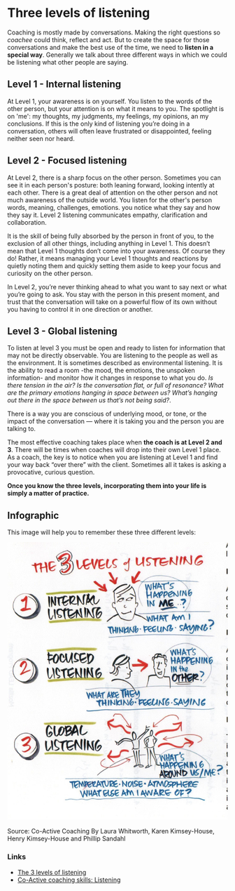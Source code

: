 # Three levels of listening

Coaching is mostly made by conversations. Making the right questions so *coachee* could think, reflect and act. But to create the space for those conversations and make the best use of the time, we need to **listen in a special way**. Generally we talk about three different ways in which we could be listening what other people are saying.

## Level 1 - Internal listening

At Level 1, your awareness is on yourself. You listen to the words of the other person, but your attention is on what it means to you. The spotlight is on 'me': my thoughts, my judgments, my feelings, my opinions, an my conclusions. If this is the only kind of listening you’re doing in a conversation, others will often leave frustrated or disappointed, feeling neither seen nor heard.

## Level 2 - Focused listening

At Level 2, there is a sharp focus on the other person. Sometimes you can see it in each person's posture: both leaning forward, looking intently at each other. There is a great deal of attention on the other person and not much awareness of the outside world. You listen for the other's person words, meaning, challenges, emotions. you notice what they say and how they say it. Level 2 listening communicates empathy, clarification and collaboration.

It is the skill of being fully absorbed by the person in front of you, to the exclusion of all other things, including anything in Level 1. This doesn’t mean that Level 1 thoughts don’t come into your awareness. Of course they do! Rather, it means managing your Level 1 thoughts and reactions by quietly noting them and quickly setting them aside to keep your focus and curiosity on the other person.

In Level 2, you’re never thinking ahead to what you want to say next or what you’re going to ask. You stay with the person in this present moment, and trust that the conversation will take on a powerful flow of its own without you having to control it in one direction or another.

## Level 3 - Global listening

To listen at level 3 you must be open and ready to listen for information that may not be directly observable. You are listening to the people as well as the environment. It is sometimes described as environmental listening. It is the ability to read a room -the mood, the emotions, the unspoken information- and monitor how it changes in response to what you do. *Is there tension in the air? Is the conversation flat, or full of resonance? What are the primary emotions hanging in space between us? What’s hanging out there in the space between us that’s not being said?*.

There is a way you are conscious of underlying mood, or tone, or the impact of the conversation — where it is taking you and the person you are talking to.

The most effective coaching takes place when **the coach is at Level 2 and 3**. There will be times when coaches will drop into their own Level 1 place. As a coach, the key is to notice when you are listening at Level 1 and find your way back “over there” with the client. Sometimes all it takes is asking a provocative, curious question.

**Once you know the three levels, incorporating them into your life is simply a matter of practice.**

## Infographic

This image will help you to remember these three different levels:

![Three Levels of listening](./listening-3-levels.jpg)

Source: Co-Active Coaching By Laura Whitworth, Karen Kimsey-House, Henry Kimsey-House and Phillip Sandahl

### Links

* [The 3 levels of listening](http://michaelwarden.com/the-3-levels-of-listening/)
* [Co-Active coaching skills: Listening](http://www.thecoaches.com/learning-hub/fundamentals/res/FUN-Topics/FUN-Co-Active-Coaching-Skills-Listening.pdf)
